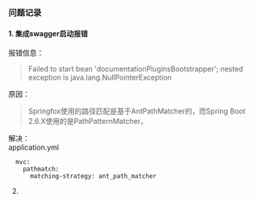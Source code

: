 ### 问题记录
#### 1. 集成swagger启动报错
报错信息：  
>Failed to start bean 'documentationPluginsBootstrapper'; nested exception is java.lang.NullPointerException

原因： 
>Springfox使用的路径匹配是基于AntPathMatcher的，而Spring Boot 2.6.X使用的是PathPatternMatcher。  

解决：  
application.yml
```
  mvc:
    pathmatch:
      matching-strategy: ant_path_matcher
```

2. 